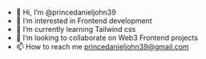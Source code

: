 - 👋 Hi, I’m @princedanieljohn39
- 👀 I’m interested in Frontend development
- 🌱 I’m currently learning Tailwind css
- 💞️ I’m looking to collaborate on Web3 Frontend projects
- 📫 How to reach me princedanieljohn39@gmail.com

<!---
princedanieljohn39/princedanieljohn39 is a ✨ special ✨ repository because its `README.md` (this file) appears on your GitHub profile.
You can click the Preview link to take a look at your changes.
--->
